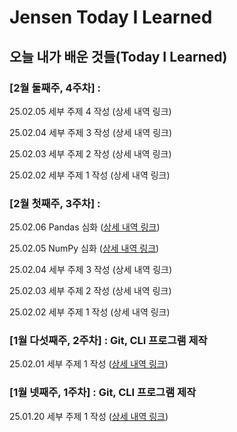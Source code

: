# Jensen Today I Learned

## 오늘 내가 배운 것들(Today I Learned)

### [2월 둘째주, 4주차] : 

25.02.05 세부 주제 4 작성 (상세 내역 링크)

25.02.04 세부 주제 3 작성 (상세 내역 링크)

25.02.03 세부 주제 2 작성 (상세 내역 링크)

25.02.02 세부 주제 1 작성 (상세 내역 링크)

### [2월 첫째주, 3주차] : 

25.02.06 Pandas 심화 ([상세 내역 링크](https://github.com/100-hours-a-week/Jensen-til/blob/main/Feb/2025-02-06.md))

25.02.05 NumPy 심화 ([상세 내역 링크](https://github.com/100-hours-a-week/Jensen-til/blob/main/Feb/2025-02-05.md))

25.02.04 세부 주제 3 작성 (상세 내역 링크)

25.02.03 세부 주제 2 작성 (상세 내역 링크)

25.02.02 세부 주제 1 작성 (상세 내역 링크)

### [1월 다섯째주, 2주차] : Git, CLI 프로그램 제작

25.02.01 세부 주제 1 작성 ([상세 내역 링크](https://github.com/100-hours-a-week/Jensen-til/blob/main/Feb/2025-02-01.md))


### [1월 넷째주, 1주차] : Git, CLI 프로그램 제작

25.01.20 세부 주제 1 작성 ([상세 내역 링크](https://github.com/100-hours-a-week/Jensen-til/blob/main/Feb/2025-02-01.md))
